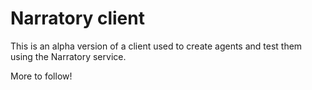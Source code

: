 # Narratory client

This is an alpha version of a client used to create agents and test them using the Narratory service.

More to follow!